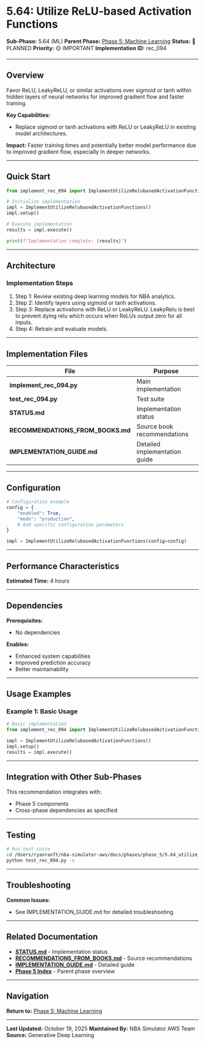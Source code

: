 # 5.64: Utilize ReLU-based Activation Functions

**Sub-Phase:** 5.64 (ML)
**Parent Phase:** [Phase 5: Machine Learning](../PHASE_5_INDEX.md)
**Status:** 🔵 PLANNED
**Priority:** 🟡 IMPORTANT
**Implementation ID:** rec_094

---

## Overview

Favor ReLU, LeakyReLU, or similar activations over sigmoid or tanh within hidden layers of neural networks for improved gradient flow and faster training.

**Key Capabilities:**
- Replace sigmoid or tanh activations with ReLU or LeakyReLU in existing model architectures.

**Impact:**
Faster training times and potentially better model performance due to improved gradient flow, especially in deeper networks.

---

## Quick Start

```python
from implement_rec_094 import ImplementUtilizeRelubasedActivationFunctions

# Initialize implementation
impl = ImplementUtilizeRelubasedActivationFunctions()
impl.setup()

# Execute implementation
results = impl.execute()

print(f"Implementation complete: {results}")
```

---

## Architecture

### Implementation Steps

1. Step 1: Review existing deep learning models for NBA analytics.
2. Step 2: Identify layers using sigmoid or tanh activations.
3. Step 3: Replace activations with ReLU or LeakyReLU. LeakyRelu is best to prevent dying relu which occurs when ReLUs output zero for all inputs.
4. Step 4: Retrain and evaluate models.

---

## Implementation Files

| File | Purpose |
|------|---------|
| **implement_rec_094.py** | Main implementation |
| **test_rec_094.py** | Test suite |
| **STATUS.md** | Implementation status |
| **RECOMMENDATIONS_FROM_BOOKS.md** | Source book recommendations |
| **IMPLEMENTATION_GUIDE.md** | Detailed implementation guide |

---

## Configuration

```python
# Configuration example
config = {
    "enabled": True,
    "mode": "production",
    # Add specific configuration parameters
}

impl = ImplementUtilizeRelubasedActivationFunctions(config=config)
```

---

## Performance Characteristics

**Estimated Time:** 4 hours

---

## Dependencies

**Prerequisites:**
- No dependencies

**Enables:**
- Enhanced system capabilities
- Improved prediction accuracy
- Better maintainability

---

## Usage Examples

### Example 1: Basic Usage

```python
# Basic implementation
from implement_rec_094 import ImplementUtilizeRelubasedActivationFunctions

impl = ImplementUtilizeRelubasedActivationFunctions()
impl.setup()
results = impl.execute()
```

---

## Integration with Other Sub-Phases

This recommendation integrates with:
- Phase 5 components
- Cross-phase dependencies as specified

---

## Testing

```bash
# Run test suite
cd /Users/ryanranft/nba-simulator-aws/docs/phases/phase_5/5.64_utilize_relu-based_activation_functions
python test_rec_094.py -v
```

---

## Troubleshooting

**Common Issues:**
- See IMPLEMENTATION_GUIDE.md for detailed troubleshooting

---

## Related Documentation

- **[STATUS.md](STATUS.md)** - Implementation status
- **[RECOMMENDATIONS_FROM_BOOKS.md](RECOMMENDATIONS_FROM_BOOKS.md)** - Source recommendations
- **[IMPLEMENTATION_GUIDE.md](IMPLEMENTATION_GUIDE.md)** - Detailed guide
- **[Phase 5 Index](../PHASE_5_INDEX.md)** - Parent phase overview

---

## Navigation

**Return to:** [Phase 5: Machine Learning](../PHASE_5_INDEX.md)

---

**Last Updated:** October 19, 2025
**Maintained By:** NBA Simulator AWS Team
**Source:** Generative Deep Learning
